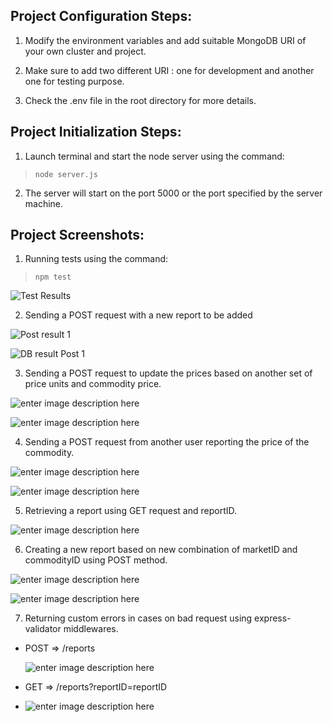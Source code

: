 ## Project Configuration Steps:

  

 1. Modify the environment variables and add suitable MongoDB URI of your own cluster and project.

 2. Make sure to add two different URI : one for development and another one for testing purpose.

  3. Check the .env file in the root directory for more details.

## Project Initialization Steps: 

1. Launch terminal and start the node server using the command: 
		
> `node server.js`

2. The server will start on the port 5000 or the port specified by the server machine.

## Project Screenshots:

1. Running tests using the command: 
> `npm test`

![Test Results](https://raw.githubusercontent.com/Shashank03200/Agrilinks-Backend-Task/master/screenshots/Test_Results.png)

2. Sending a POST request with a new report to be added

![Post result 1](https://raw.githubusercontent.com/Shashank03200/Agrilinks-Backend-Task/master/screenshots/Result%20POST%201.png)

![DB result Post 1](https://raw.githubusercontent.com/Shashank03200/Agrilinks-Backend-Task/master/screenshots/Result%20DB%201.png)

3. Sending a POST request to update the prices based on another set of price units and commodity price.

![enter image description here](https://raw.githubusercontent.com/Shashank03200/Agrilinks-Backend-Task/master/screenshots/Result%20POST%202.png)

![enter image description here](https://raw.githubusercontent.com/Shashank03200/Agrilinks-Backend-Task/master/screenshots/Result%20DB%202.png)


4. Sending a POST request from another user reporting the price of the commodity.

![enter image description here](https://raw.githubusercontent.com/Shashank03200/Agrilinks-Backend-Task/master/screenshots/Result%203%20POST.png)

![enter image description here](https://raw.githubusercontent.com/Shashank03200/Agrilinks-Backend-Task/master/screenshots/Result%20DB%203.png)

5. Retrieving a report using GET request and reportID.

![enter image description here](https://raw.githubusercontent.com/Shashank03200/Agrilinks-Backend-Task/master/screenshots/RESULT%20GET%201.png)

6. Creating a new report based on new combination of marketID and commodityID using POST method.

![enter image description here](https://raw.githubusercontent.com/Shashank03200/Agrilinks-Backend-Task/master/screenshots/Result%20POST%204.png)

![enter image description here](https://raw.githubusercontent.com/Shashank03200/Agrilinks-Backend-Task/master/screenshots/Result%20DB%204.png)

 7.  Returning custom errors in cases on bad request using express-validator middlewares.
 
 - POST  => /reports
	 
	 ![enter image description here](https://raw.githubusercontent.com/Shashank03200/Agrilinks-Backend-Task/master/screenshots/Result%20POST%20Error%201.png)

- GET  =>  /reports?reportID=reportID
- ![enter image description here](https://raw.githubusercontent.com/Shashank03200/Agrilinks-Backend-Task/master/screenshots/Result%20GET%20Error%201.png)
